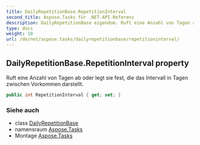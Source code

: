 ```yaml
---
title: DailyRepetitionBase.RepetitionInterval
second_title: Aspose.Tasks für .NET-API-Referenz
description: DailyRepetitionBase eigendom. Ruft eine Anzahl von Tagen ab oder legt sie fest die das Intervall in Tagen zwischen Vorkommen darstellt.
type: docs
weight: 10
url: /de/net/aspose.tasks/dailyrepetitionbase/repetitioninterval/
---
```

## DailyRepetitionBase.RepetitionInterval property

Ruft eine Anzahl von Tagen ab oder legt sie fest, die das Intervall in Tagen zwischen Vorkommen darstellt.

```csharp
public int RepetitionInterval { get; set; }
```

### Siehe auch

* class [DailyRepetitionBase](../)
* namensraum [Aspose.Tasks](../../dailyrepetitionbase/)
* Montage [Aspose.Tasks](../../../)


